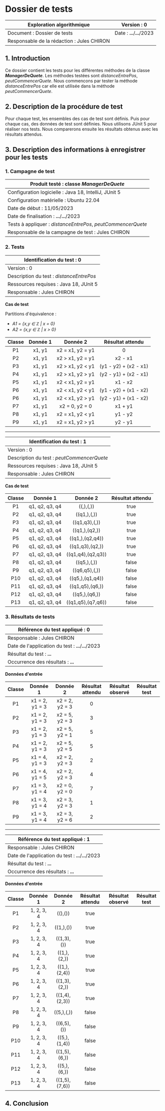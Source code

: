 # Dossier de tests

| Exploration algorithmique                  | Version : 0                   |
|--------------------------------------------|-------------------------------|
| Document : Dossier de tests                | Date : __...__/__...__/2023   |
| Responsable de la rédaction : Jules CHIRON |                               |

## 1. Introduction

Ce dossier contient les tests pour les différentes méthodes de la classe ___ManagerDeQuete___.
Les méthodes testées sont _distanceEntrePos_, _peutCommencerQuete_. Nous commencons par tester 
la méthode _distanceEntrePos_ car elle est utilisée dans la méthode _peutCommencerQuete_.

## 2. Description de la procédure de test

Pour chaque test, les ensembles des cas de test sont définis. Puis pour chaque
cas, des données de test sont définies. Nous utilisons JUnit 5 pour réaliser nos tests.
Nous comparerons ensuite les résultats obtenus avec les résultats attendus.

## 3. Description des informations à enregistrer pour les tests

### 1. Campagne de test

| Produit testé : classe _ManagerDeQuete_                      |
|--------------------------------------------------------------|
| Configuration logicielle : Java 18, IntelliJ, JUnit 5        |
| Configuration matérielle : Ubuntu 22.04                      |
| Date de début : 11/05/2023                                   |
| Date de finalisation : __...__/__...__/2023                  |
| Tests à appliquer : _distanceEntrePos_, _peutCommencerQuete_ |
| Responsable de la campagne de test : Jules CHIRON            |

### 2. Tests

| Identification du test : 0               |
|------------------------------------------|
| Version : 0                              |
| Description du test : _distanceEntrePos_ |
| Ressources requises : Java 18, JUnit 5   |
| Responsable : Jules CHIRON               |

__Cas de test__

Partitions d'équivalence :

- _A1 = {x,y ∈ ℤ | x = 0}_
- _A2 = {x,y ∈ ℤ | x > 0}_

| Classe | Donnée 1 |     Donnée 2     |   Résultat attendu    |
|:------:|:--------:|:----------------:|:---------------------:|
|   P1   |  x1, y1  | x2 = x1, y2 = y1 |           0           |
|   P2   |  x1, y1  | x2 > x1, y2 = y1 |        x2 - x1        |
|   P3   |  x1, y1  | x2 > x1, y2 < y1 | (y1 - y2) + (x2 - x1) |
|   P4   |  x1, y1  | x2 > x1, y2 > y1 | (y2 - y1) + (x2 - x1) |
|   P5   |  x1, y1  | x2 < x1, y2 = y1 |        x1 - x2        |
|   P6   |  x1, y1  | x2 < x1, y2 < y1 | (y1 - y2) + (x1 - x2) |
|   P6   |  x1, y1  | x2 < x1, y2 > y1 | (y2 - y1) + (x1 - x2) |
|   P7   |  x1, y1  |  x2 = 0, y2 = 0  |        x1 + y1        |
|   P8   |  x1, y1  | x2 = x1, y2 < y1 |        y1 - y2        |
|   P9   |  x1, y1  | x2 = x1, y2 > y1 |        y2 - y1        |

---

| Identification du test : 1                 |
|--------------------------------------------|
| Version : 0                                |
| Description du test : _peutCommencerQuete_ |
| Ressources requises : Java 18, JUnit 5     |
| Responsable : Jules CHIRON                 |

__Cas de test__

| Classe |    Donnée 1    |     Donnée 2      | Résultat attendu |
|:------:|:--------------:|:-----------------:|:----------------:|
|   P1   | q1, q2, q3, q4 |     ((,),(,))     |       true       |
|   P2   | q1, q2, q3, q4 |    ((q1,),(,))    |       true       |
|   P3   | q1, q2, q3, q4 |   ((q1,q3),(,))   |       true       |
|   P4   | q1, q2, q3, q4 |   ((q1,),(q2,))   |       true       |
|   P5   | q1, q2, q3, q4 |  ((q1,),(q2,q4))  |       true       |
|   P6   | q1, q2, q3, q4 |  ((q1,q3),(q2,))  |       true       |
|   P7   | q1, q2, q3, q4 | ((q1,q4),(q2,q3)) |       true       |
|   P8   | q1, q2, q3, q4 |    ((q5,),(,))    |      false       |
|   P9   | q1, q2, q3, q4 |   ((q6,q5),(,))   |      false       |
|  P10   | q1, q2, q3, q4 |  ((q5,),(q1,q4))  |      false       |
|  P11   | q1, q2, q3, q4 |  ((q1,q5),(q6,))  |      false       |
|  P12   | q1, q2, q3, q4 |   ((q5,),(q6,))   |      false       |
|  P13   | q1, q2, q3, q4 | ((q1,q5),(q7,q6)) |      false       |

### 3. Résultats de tests

| Référence du test appliqué : 0                       |
|------------------------------------------------------|
| Responsable : Jules CHIRON                           |
| Date de l'application du test : __...__/__...__/2023 |
| Résultat du test : __...__                           |
| Occurrence des résultats : __...__                   |

__Données d'entrée__

| Classe |    Donnée 1    |    Donnée 2    | Résultat attendu |  Résultat observé  |  Résultat test  |
|:------:|:--------------:|:--------------:|:----------------:|:------------------:|:---------------:|
|   P1   | x1 = 2, y1 = 3 | x2 = 2, y2 = 3 |        0         |                    |                 |
|   P2   | x1 = 2, y1 = 3 | x2 = 5, y2 = 3 |        3         |                    |                 |
|   P3   | x1 = 2, y1 = 3 | x2 = 5, y2 = 1 |        5         |                    |                 |
|   P4   | x1 = 2, y1 = 3 | x2 = 5, y2 = 5 |        5         |                    |                 |
|   P5   | x1 = 4, y1 = 3 | x2 = 2, y2 = 3 |        2         |                    |                 |
|   P6   | x1 = 4, y1 = 5 | x2 = 2, y2 = 3 |        4         |                    |                 |
|   P7   | x1 = 3, y1 = 4 | x2 = 0, y2 = 0 |        7         |                    |                 |
|   P8   | x1 = 3, y1 = 4 | x2 = 3, y2 = 3 |        1         |                    |                 |
|   P9   | x1 = 3, y1 = 4 | x2 = 3, y2 = 6 |        2         |                    |                 |

---

| Référence du test appliqué : 1                       |
|------------------------------------------------------|
| Responsable : Jules CHIRON                           |
| Date de l'application du test : __...__/__...__/2023 |
| Résultat du test : __...__                           |
| Occurrence des résultats : __...__                   |

__Données d'entrée__

| Classe |  Donnée 1  |   Donnée 2    | Résultat attendu | Résultat observé | Résultat test |
|:------:|:----------:|:-------------:|:----------------:|:----------------:|:-------------:|
|   P1   | 1, 2, 3, 4 |    ((),())    |       true       |                  |               |
|   P2   | 1, 2, 3, 4 |   ((1,),())   |       true       |                  |               |
|   P3   | 1, 2, 3, 4 |  ((1,3),())   |       true       |                  |               |
|   P4   | 1, 2, 3, 4 |  ((1,),(2,))  |       true       |                  |               |
|   P5   | 1, 2, 3, 4 | ((1,),(2,4))  |       true       |                  |               |
|   P6   | 1, 2, 3, 4 | ((1,3),(2,))  |       true       |                  |               |
|   P7   | 1, 2, 3, 4 | ((1,4),(2,3)) |       true       |                  |               |
|   P8   | 1, 2, 3, 4 |  ((5,),(,))   |      false       |                  |               |
|   P9   | 1, 2, 3, 4 |  ((6,5),())   |      false       |                  |               |
|  P10   | 1, 2, 3, 4 | ((5,),(1,4))  |      false       |                  |               |
|  P11   | 1, 2, 3, 4 | ((1,5),(6,))  |      false       |                  |               |
|  P12   | 1, 2, 3, 4 |  ((5,),(6,))  |      false       |                  |               |
|  P13   | 1, 2, 3, 4 | ((1,5),(7,6)) |      false       |                  |               |

## 4. Conclusion

